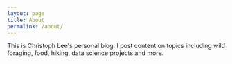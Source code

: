 ```yaml
---
layout: page
title: About
permalink: /about/
---
```


This is Christoph Lee's personal blog.  I post content on topics including wild foraging, food, hiking, data science projects and more.
